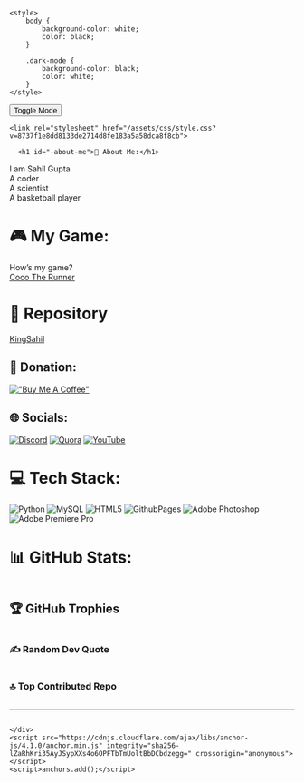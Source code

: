 <html lang="en-US">
  <head>
    <meta charset="UTF-8">
    <meta http-equiv="X-UA-Compatible" content="IE=edge">
    <meta name="viewport" content="width=device-width, initial-scale=1">
 
    <style>
        body {
            background-color: white;
            color: black;
        }

        .dark-mode {
            background-color: black;
            color: white;
        }
    </style>   

<button onclick="toggleMode()">Toggle Mode</button>

<script>
    function toggleMode() {
        var body = document.body;
        body.classList.toggle("dark-mode");
        var toggleButton = document.querySelector("button");
        if (body.classList.contains("dark-mode")) {
            toggleButton.textContent = "Light Mode";
        } else {
            toggleButton.textContent = "Dark Mode";
        }
    }

    function setModeBasedOnTime() {
        var body = document.body;
        var currentTime = new Date().getHours();
        if (currentTime >= 13 || currentTime < 6) {
            body.classList.add("dark-mode");
        } else {
            body.classList.remove("dark-mode");
        }
    }

    window.onload = function() {
        toggleMode();
        setModeBasedOnTime();
    };
</script>

<title>💫 About Me:</title>
<meta name="generator" content="Jekyll v3.9.3" />
<meta property="og:title" content="💫 About Me:" />
<meta property="og:locale" content="en_US" />
<link rel="canonical" href="http://prosahil.me/" />
<meta property="og:url" content="http://prosahil.me/" />
<meta property="og:type" content="website" />
<meta name="twitter:card" content="summary" />
<meta property="twitter:title" content="💫 About Me:" />

    <link rel="stylesheet" href="/assets/css/style.css?v=8737f1e8dd8133de2714d8fe183a5a58dca8f8cb">


  </head>
  <body>
    <div class="container-lg px-3 my-5 markdown-body">
      

      <h1 id="-about-me">💫 About Me:</h1>
<p>I am Sahil Gupta <br />A coder<br />A scientist<br />A basketball player</p>

<h1 id="-my-game">🎮 My Game:</h1>
<p>How’s my game?<br /><a href="https://prosahil.itch.io/coco-the-runner">Coco The Runner</a></p>

<h1 id="-repository">🫙 Repository</h1>
<p><a href="https://github.com/KingSahil/KingSahil.github.io">KingSahil</a></p>

<h2 id="-donation">💸 Donation:</h2>
<p><a href="https://ko-fi.com/kingsahil"><img src="https://www.buymeacoffee.com/assets/img/custom_images/orange_img.png" alt="&quot;Buy Me A Coffee&quot;" /></a></p>

<h2 id="-socials">🌐 Socials:</h2>
<p><a href="https://discord.gg/https://discord.gg/remjCCKW"><img src="https://img.shields.io/badge/Discord-%237289DA.svg?logo=discord&amp;logoColor=white" alt="Discord" /></a> <a href="https://quora.com/profile/https://www.quora.com/profile/Sahil-2179?ch=17&amp;oid=737396957&amp;share=7ca41025&amp;srid=GwoKf&amp;target_type=user"><img src="https://img.shields.io/badge/Quora-%23B92B27.svg?logo=Quora&amp;logoColor=white" alt="Quora" /></a> <a href="https://www.youtube.com/@GodSahil"><img src="https://img.shields.io/badge/YouTube-%23FF0000.svg?logo=YouTube&amp;logoColor=white" alt="YouTube" /></a></p>

<h1 id="-tech-stack">💻 Tech Stack:</h1>
<p><img src="https://img.shields.io/badge/python-3670A0?style=for-the-badge&amp;logo=python&amp;logoColor=ffdd54" alt="Python" /> <img src="https://img.shields.io/badge/mysql-%2300000f.svg?style=for-the-badge&amp;logo=mysql&amp;logoColor=white" alt="MySQL" /> <img src="https://img.shields.io/badge/html5-%23E34F26.svg?style=for-the-badge&amp;logo=html5&amp;logoColor=white" alt="HTML5" /> <img src="https://img.shields.io/badge/github%20pages-121013?style=for-the-badge&amp;logo=github&amp;logoColor=white" alt="GithubPages" /> <img src="https://img.shields.io/badge/adobe%20photoshop-%2331A8FF.svg?style=for-the-badge&amp;logo=adobe%20photoshop&amp;logoColor=white" alt="Adobe Photoshop" /> <img src="https://img.shields.io/badge/Adobe%20Premiere%20Pro-9999FF.svg?style=for-the-badge&amp;logo=Adobe%20Premiere%20Pro&amp;logoColor=white" alt="Adobe Premiere Pro" /></p>
<h1 id="-github-stats">📊 GitHub Stats:</h1>
<p><img src="https://github-readme-stats.vercel.app/api?username=KingSahil&amp;theme=dark&amp;hide_border=false&amp;include_all_commits=true&amp;count_private=true" alt="" /><br />
<img src="https://github-readme-streak-stats.herokuapp.com/?user=KingSahil&amp;theme=dark&amp;hide_border=false" alt="" /><br />
<img src="https://github-readme-stats.vercel.app/api/top-langs/?username=KingSahil&amp;theme=dark&amp;hide_border=false&amp;include_all_commits=true&amp;count_private=true&amp;layout=compact" alt="" /></p>

<h2 id="-github-trophies">🏆 GitHub Trophies</h2>
<p><img src="https://github-profile-trophy.vercel.app/?username=KingSahil&amp;theme=radical&amp;no-frame=false&amp;no-bg=false&amp;margin-w=4" alt="" /></p>

<h3 id="️-random-dev-quote">✍️ Random Dev Quote</h3>
<p><img src="https://quotes-github-readme.vercel.app/api?type=vetical&amp;theme=radical" alt="" /></p>

<h3 id="-top-contributed-repo">🔝 Top Contributed Repo</h3>
<p><img src="https://github-contributor-stats.vercel.app/api?username=KingSahil&amp;limit=5&amp;theme=dark&amp;combine_all_yearly_contributions=true" alt="" /></p>

<hr />
<p><a href="https://visitcount.itsvg.in"><img src="https://visitcount.itsvg.in/api?id=KingSahil&amp;icon=0&amp;color=0" alt="" /></a></p>



      
    </div>
    <script src="https://cdnjs.cloudflare.com/ajax/libs/anchor-js/4.1.0/anchor.min.js" integrity="sha256-lZaRhKri35AyJSypXXs4o6OPFTbTmUoltBbDCbdzegg=" crossorigin="anonymous"></script>
    <script>anchors.add();</script>
  </body>
</html>
